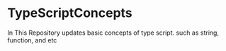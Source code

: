 # TypeScriptConcepts
In This Repository updates basic concepts of type script. such as string, function, and etc
